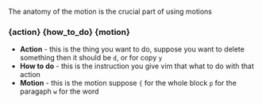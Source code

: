 
The anatomy of the motion is the crucial part of using motions

### {action} {how_to_do} {motion}

- **Action** - this is the thing you want to do, suppose you want to delete something then it should be `d`, or for copy `y`
- **How to do** - this is the instruction you give vim that what to do with that action
- **Motion** - this is the motion suppose `{` for the whole block `p` for the paragaph `w` for the word